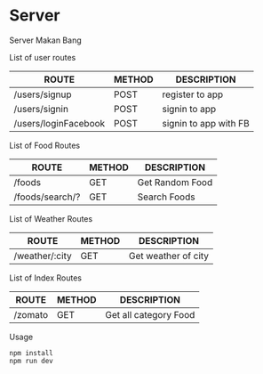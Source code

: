 # Server
Server Makan Bang

List of user routes 

ROUTE | METHOD | DESCRIPTION
------|--------|------------
/users/signup | POST | register to app
/users/signin | POST | signin to app
/users/loginFacebook | POST | signin to app with FB


List of Food Routes

ROUTE | METHOD | DESCRIPTION
------|--------|------------
/foods| GET | Get Random Food
/foods/search/? | GET | Search Foods

List of Weather Routes

ROUTE | METHOD | DESCRIPTION
------|--------|------------
/weather/:city| GET | Get weather of city


List of Index Routes

ROUTE | METHOD | DESCRIPTION
------|--------|------------
/zomato | GET | Get all category Food

Usage

```
npm install 
npm run dev
